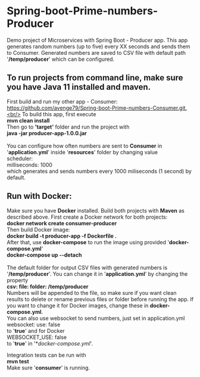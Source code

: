 # Spring-boot-Prime-numbers-Producer
Demo project of Microservices with Spring Boot - Producer app. This app generates random numbers (up to five) every XX seconds and sends them to Consumer. Generated numbers are saved to CSV file with default path '**/temp/producer**' which can be configured.

## To run projects from command line, make sure you have Java 11 installed and maven. <br/>
First build and run my other app - Consumer: https://github.com/avenge79/Spring-boot-Prime-numbers-Consumer.git.<br/>
To build this app, first execute<br/>
**mvn clean install**<br/>
Then go to **'target'** folder and run the project with<br/>
**java -jar producer-app-1.0.0.jar**<br/>
<br/>
You can configure how often numbers are sent to **Consumer** in '**application.yml**' inside '**resources**' folder by changing value<br/>
scheduler:<br/>
  milliseconds: 1000<br/>
which generates and sends numbers every 1000 miliseconds (1 second) by default.<br/>

## Run with Docker:<br/>
Make sure you have **Docker** installed. Build both projects with **Maven** as described above. First create a Docker network for both projects:<br/>
**docker network create consumer-producer**<br/>
Then build Docker image:<br/>
**docker build -t producer-app -f Dockerfile .**<br/>
After that, use **docker-compose** to run the image using provided '**docker-compose.yml**'<br/>
**docker-compose up --detach**<br/>
<br/>
The default folder for output CSV files with generated numbers is '**/temp/producer**'. You can change it in '**application.yml**' by changing the property<br/>
**csv:
  file:
    folder: /temp/producer**<br/>
Numbers will be appended to the file, so make sure if you want clean results to delete or rename previous files or folder before running the app. If you want to change it for Docker images, change these in **docker-compose.yml**.<br/>
You can also use websocket to send numbers, just set in application.yml<br/>
websocket:
  use: false<br/>
to '**true**' and for Docker<br/>
WEBSOCKET_USE: false<br/>
to '**true**' in '**docker-compose.yml*'.<br/>

Integration tests can be run with<br/>
**mvn test**<br/>
Make sure '**consumer**' is running.

